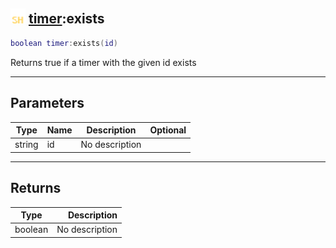 ## <img src="../../.gitbook/assets/shared.png" width="24" height=24 /> [timer](https://iaswiki.rawr.dev/readme/timer):exists

```lua
boolean timer:exists(id)
```

Returns true if a timer with the given id exists

------
## Parameters

| Type   | Name | Description | Optional |
| ------ | ---- | ----------- | -------: |
| string | id | No description |  |


------
## Returns

| Type   | Description |
| ------ | ----------: |
| boolean | No description |

